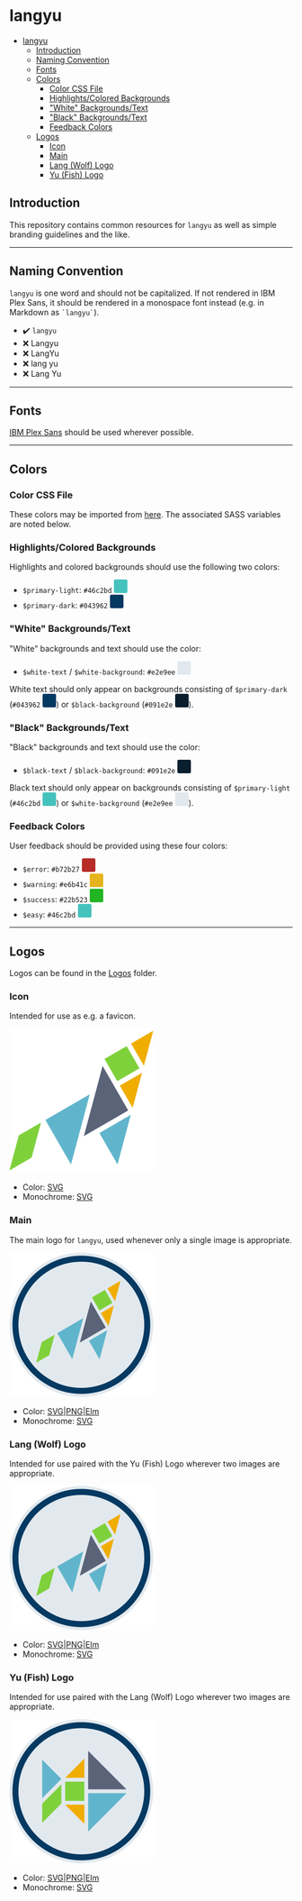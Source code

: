 # langyu

* [langyu](#langyu)
  * [Introduction](#introduction)
  * [Naming Convention](#naming-convention)
  * [Fonts](#fonts)
  * [Colors](#colors)
    * [Color CSS File](#color-css-file)
    * [Highlights/Colored Backgrounds](#highlightscolored-backgrounds)
    * ["White" Backgrounds/Text](#white-backgroundstext)
    * ["Black" Backgrounds/Text](#black-backgroundstext)
    * [Feedback Colors](#feedback-colors)
  * [Logos](#logos)
    * [Icon](#icon)
    * [Main](#main)
    * [Lang (Wolf) Logo](#lang-wolf-logo)
    * [Yu (Fish) Logo](#yu-fish-logo)

## Introduction

This repository contains common resources for `langyu` as well as simple
branding guidelines and the like.

---

## Naming Convention

`langyu` is one word and should not be capitalized.  If not rendered in
IBM Plex Sans, it should be rendered in a monospace font instead (e.g. in
Markdown as `` `langyu` ``).

* :heavy_check_mark: `langyu`
* :x: Langyu
* :x: LangYu
* :x: lang yu
* :x: Lang Yu

---

## Fonts

[IBM Plex Sans](https://fonts.google.com/specimen/IBM+Plex+Sans) should be used
wherever possible.

---

## Colors

### Color CSS File

These colors may be imported from [here](./Colors/_colors.scss).  The associated
SASS variables are noted below.

### Highlights/Colored Backgrounds

Highlights and colored backgrounds should use the following two colors:

* `$primary-light`: `#46c2bd` ![a cyan color swatch](./Colors/46c2bd.svg)
* `$primary-dark`: `#043962` ![a dark blue color swatch](./Colors/043962.svg)

### "White" Backgrounds/Text

"White" backgrounds and text should use the color:

* `$white-text` / `$white-background`: `#e2e9ee`
  ![an off-white color swatch](./Colors/e2e9ee.svg)

White text should only appear on backgrounds consisting of `$primary-dark`
(`#043962` ![a dark blue color swatch](./Colors/043962.svg)) or
`$black-background` (`#091e2e` ![a near-black, blue-grey color swatch](./Colors/091e2e.svg)).

### "Black" Backgrounds/Text

"Black" backgrounds and text should use the color:

* `$black-text` / `$black-background`: `#091e2e`
  ![a near-black, blue-grey color swatch](./Colors/091e2e.svg)

Black text should only appear on backgrounds consisting of `$primary-light`
(`#46c2bd` ![a cyan color swatch](./Colors/46c2bd.svg)) or `$white-background`
(`#e2e9ee` ![an off-white color swatch](./Colors/e2e9ee.svg)).

### Feedback Colors

User feedback should be provided using these four colors:

* `$error`: `#b72b27` ![a red color swatch](./Colors/b72b27.svg)
* `$warning`: `#e6b41c` ![a mustard-yellow color swatch](./Colors/e6b41c.svg)
* `$success`: `#22b523` ![a green color swatch](./Colors/22b523.svg)
* `$easy`: `#46c2bd` ![a cyan color swatch](./Colors/46c2bd.svg)

---

## Logos

Logos can be found in the [Logos](./Logos) folder.

### Icon

Intended for use as e.g. a favicon.

![the langyu logo, a multi-colored tangram depicting a wolf](./Logos/icon.svg)

* Color: [SVG](./Logos/icon.svg)
* Monochrome: [SVG](./Logos/icon-monochrome.svg)

### Main

The main logo for `langyu`, used whenever only a single image is appropriate.

![the langyu logo, a multi-colored tangram depicting a wolf](./Logos/main.svg)

* Color: [SVG](./Logos/main.svg)|[PNG](./Logos/main.png)|[Elm](./Logos/Main.elm)
* Monochrome: [SVG](./Logos/main-monochrome.svg)

### Lang (Wolf) Logo

Intended for use paired with the Yu (Fish) Logo wherever two images are
appropriate.

![the langyu wolf logo, a multi-colored tangram depicting a wolf](./Logos/lang.svg)

* Color: [SVG](./Logos/lang.svg)|[PNG](./Logos/lang.png)|[Elm](./Logos/Lang.elm)
* Monochrome: [SVG](./Logos/lang-monochrome.svg)

### Yu (Fish) Logo

Intended for use paired with the Lang (Wolf) Logo wherever two images are
appropriate.

![the langyu fish logo, a multi-colored tangram depicting a fish](./Logos/yu.svg)

* Color: [SVG](./Logos/yu.svg)|[PNG](./Logos/yu.png)|[Elm](./Logos/Yu.elm)
* Monochrome: [SVG](./Logos/yu-monochrome.svg)
